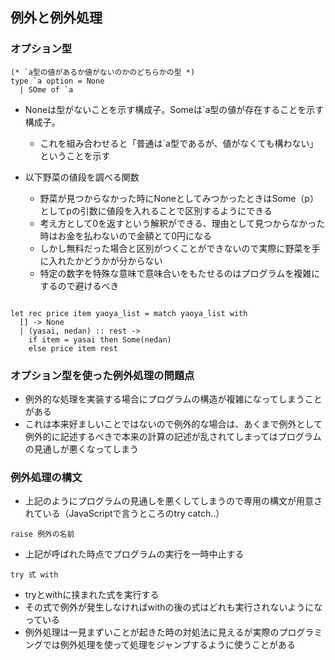 ## 例外と例外処理

### オプション型

```
(* `a型の値があるか値がないのかのどちらかの型 *)
type `a option = None
  | SOme of `a

```

- Noneは型がないことを示す構成子。Someは`a型の値が存在することを示す構成子。
  - これを組み合わせると「普通は`a型であるが、値がなくても構わない」ということを示す

- 以下野菜の値段を調べる関数
  - 野菜が見つからなかった時にNoneとしてみつかったときはSome（p）としてpの引数に値段を入れることで区別するようにできる
  - 考え方として0を返すという解釈ができる、理由として見つからなかった時はお金を払わないので金額とて0円になる
  - しかし無料だった場合と区別がつくことができないので実際に野菜を手に入れたかどうかが分からない
  - 特定の数字を特殊な意味で意味合いをもたせるのはプログラムを複雑にするので避けるべき

```

let rec price item yaoya_list = match yaoya_list with
  [] -> None
  | (yasai, nedan) :: rest ->
    if item = yasai then Some(nedan)
    else price item rest

```

### オプション型を使った例外処理の問題点

- 例外的な処理を実装する場合にプログラムの構造が複雑になってしまうことがある
- これは本来好ましいことではないので例外的な場合は、あくまで例外として例外的に記述するべきで本来の計算の記述が乱されてしまってはプログラムの見通しが悪くなってしまう

### 例外処理の構文

- 上記のようにプログラムの見通しを悪くしてしまうので専用の構文が用意されている（JavaScriptで言うところのtry catch..）

```
raise 例外の名前
```

- 上記が呼ばれた時点でプログラムの実行を一時中止する

```
try 式 with
```

- tryとwithに挟まれた式を実行する
- その式で例外が発生しなければwithの後の式はどれも実行されないようになっている
- 例外処理は一見まずいことが起きた時の対処法に見えるが実際のプログラミングでは例外処理を使って処理をジャンプするように使うことがある
